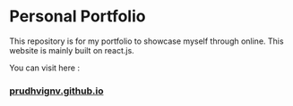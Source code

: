 # Personal Portfolio

This repository is for my portfolio to showcase myself through online.
This website is mainly  built on react.js.

You can visit here : <br/>
### [prudhvignv.github.io](https://prudhvignv.github.io)
